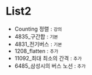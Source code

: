 # List2
- Counting 정렬 : `강의`
- 4835_구간합 : `기본`
- 4831_전기버스 : `기본`
- 1208_flatten : `추가`
- 11092_최대 최소의 간격 : `추가`
- 6485_삼성시의 버스 노선 : `추가`